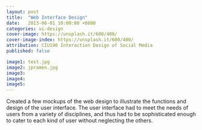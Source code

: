 ```yaml
---
layout: post
title:  "Web Interface Design"
date:   2013-06-01 10:00:00 +0800
categories: ui-design 
cover-image: https://unsplash.it/600/400/
cover-image-index: https://unsplash.it/600/400/
attribution: CIU190 Interaction Design of Social Media
published: false

image1: test.jpg
image2: jpramen.jpg
image3:
image4:
image5:
---
```


Created a few mockups of the web design to illustrate the functions and design of the user interface. The user interface had to meet the needs of users from a variety of disciplines, and thus had to be sophisticated enough to cater to each kind of user without neglecting the others.
